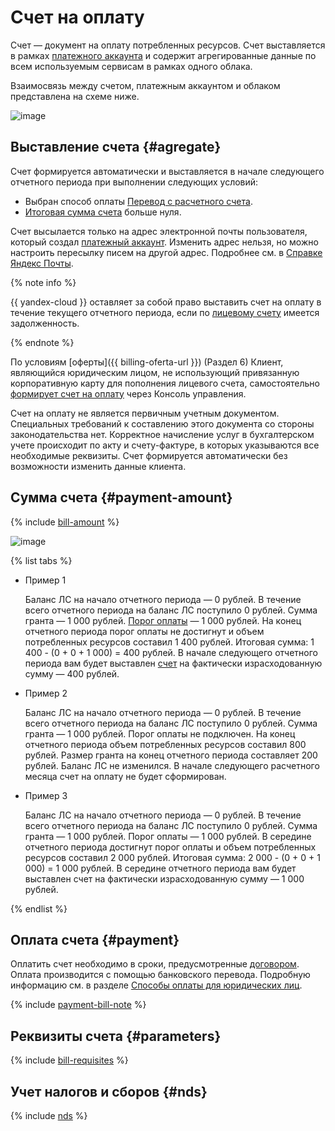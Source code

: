 # Счет на оплату

Счет — документ на оплату потребленных ресурсов. Счет выставляется в рамках [платежного аккаунта](billing-account.md) и содержит агрегированные данные по всем используемым сервисам в рамках одного облака.


Взаимосвязь между счетом, платежным аккаунтом и облаком представлена на схеме ниже.

![image](../../_assets/billing/1-1-cloud.png)


## Выставление счета {#agregate}

Счет формируется автоматически и выставляется в начале следующего отчетного периода при выполнении следующих условий:
* Выбран способ оплаты [Перевод с расчетного счета](../payment/payment-methods-business.md).
* [Итоговая сумма счета](#payment-amount) больше нуля.

Счет высылается только на адрес электронной почты пользователя, который создал [платежный аккаунт](billing-account.md). Изменить адрес нельзя, но можно настроить пересылку писем на другой адрес. Подробнее см. в [Справке Яндекс Почты](https://yandex.ru/support/mail/web/preferences/filters/forwarding.html).

{% note info %}

{{ yandex-cloud }} оставляет за собой право выставить счет на оплату в течение текущего отчетного периода, если по [лицевому счету](personal-account.md) имеется задолженность.

{% endnote %}


По условиям [оферты]({{ billing-oferta-url }}) (Раздел 6) Клиент, являющийся юридическим лицом, не использующий привязанную корпоративную карту для пополнения лицевого счета, самостоятельно [формирует счет на оплату](../operations/pay-the-bill.md#legal-entities) через Консоль управления.


Счет на оплату не является первичным учетным документом. Специальных требований к составлению этого документа со стороны законодательства нет. Корректное начисление услуг в бухгалтерском учете происходит по акту и счету-фактуре, в которых указываются все необходимые реквизиты. Счет формируется автоматически без возможности изменить данные клиента.

## Сумма счета {#payment-amount}

{% include [bill-amount](../_includes/bill-amount.md) %}


![image](../../_assets/billing/formula.png)

{% list tabs %}


- Пример 1

  Баланс ЛС на начало отчетного периода — 0 рублей.
  В течение всего отчетного периода на баланс ЛС поступило 0 рублей.
  Сумма гранта — 1 000 рублей.
  [Порог оплаты](billing-threshold.md) — 1 000 рублей.
  На конец отчетного периода порог оплаты не достигнут и объем потребленных ресурсов составил 1 400 рублей.
  Итоговая сумма: 1 400 - (0 + 0 + 1 000) = 400 рублей.
  В начале следующего отчетного периода вам будет выставлен [счет](../operations/spell-out-bill.md) на фактически израсходованную сумму — 400 рублей.

- Пример 2

  Баланс ЛС на начало отчетного периода — 0 рублей.
  В течение всего отчетного периода на баланс ЛС поступило 0 рублей.
  Сумма гранта — 1 000 рублей.
  Порог оплаты не подключен.
  На конец отчетного периода объем потребленных ресурсов составил 800 рублей.
  Размер гранта на конец отчетного периода составляет 200 рублей. Баланс ЛС не изменился.
  В начале следующего расчетного месяца счет на оплату не будет сформирован.

- Пример 3

  Баланс ЛС на начало отчетного периода — 0 рублей.
  В течение всего отчетного периода на баланс ЛС поступило 0 рублей.
  Сумма гранта — 1 000 рублей.
  Порог оплаты — 1 000 рублей.
  В середине отчетного периода достигнут порог оплаты и объем потребленных ресурсов составил 2 000 рублей.
  Итоговая сумма: 2 000 - (0 + 0 + 1 000) = 1 000 рублей.
  В середине отчетного периода вам будет выставлен счет на фактически израсходованную сумму — 1 000 рублей.



{% endlist %}


## Оплата счета {#payment}

Оплатить счет необходимо в сроки, предусмотренные [договором](../concepts/contract.md). Оплата производится с помощью банковского перевода. Подробную информацию см. в разделе [Способы оплаты для юридических лиц](../payment/payment-methods-business.md).

{% include [payment-bill-note](../_includes/payment-bill-note.md) %}

## Реквизиты счета {#parameters}

{% include [bill-requisites](../_includes/bill-requisites.md) %}


## Учет налогов и сборов {#nds}

{% include [nds](../_includes/nds.md) %}
